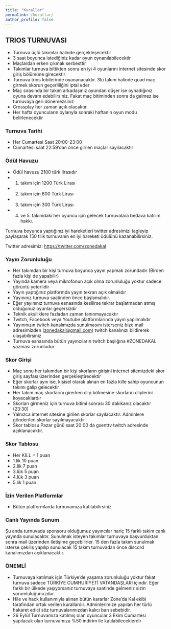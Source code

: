 ```yaml
---
title: "Kurallar"
permalink: /kurallar/
author_profile: false
---
```

## TRIOS TURNUVASI

* Turnuva üçlü takımlar halinde gerçekleşecektir
* 3 saat boyunca istediğiniz kadar oyun oynanılabilecektir
* Maçlardan erken çıkmak serbesttir
* Takımlar turnuva bittikten sonra en iyi 4 oyunlarını internet sitesinde skor giriş bölümüne girecektir
* Turnuva trios lobilerinde oyananacaktır. 3lü takım halinde quad maç girmek skorun geçerliliğini iptal eder
* Maç sırasında bir takım arkadaşınız oyundan düşer ise oynadığınız oyuna devam edebilirsiniz. Fakat maç bitiminden sonra da gelmez ise turnuvaya geri dönemezsiniz
* Crossplay her zaman açık olacaktır
* Her hafta oyuncuların oylarıyla sonraki haftanın oyun modu belirlenecektir


### Turnuva Tarihi
* Her Cumartesi Saat 20:00-23:00
* Cumartesi saat 22:59’dan önce girilen maçlar sayılacaktır

### Ödül Havuzu
* Ödül havuzu 2100 türk lirasıdır
* 1. takım için 1200 Türk Lirası
* 2. takım için 600 Türk Lirası
* 3. takım için 300 Türk Lirası
* 4. ve 5. takımdaki her oyuncu için gelecek turnuvalara bedava katılım hakkı.

Turnuva boyunca yaptığınız iyi hareketleri twitter adresimizi tagleyip paylaşarak 150 tllik turnuvanın en iyi hareketi ödülünü kazanabilirsiniz.

Twitter adresimiz: https://twitter.com/zonedakal

### Yayın Zorunluluğu

* Her takımdan bir kişi turnuva boyunca yayın yapmak zorundadır (Birden fazla kişi de yapabilir)
* Yayında kamera veya mikrofonun açık olma zorunluluğu yoktur sadece görüntü yeterlidir
* Yayın yaptığınız platformda yayın tekrarı açık olmalıdır
* Yayınınız turnuva saatinden önce başlamalıdır.
* Eğer yayınınız turnuva esnasında kesilirse tekrar başlatmadan atmış olduğunuz oyunlar geçersizdir
* Teknik aksiliklere fazladan zaman tanınmayacaktır
* Twitch, Facebook veya Youtube platformlarında yayın yapılmalıdır
* Yayınınızın twitch kanalımızda sunulmasını isterseniz bize mail adresimizden (zonedakal@gmail.com) twitch kanalınızı bildirerek ulaşabilirsiniz
* Turnuva esnasında bütün yayıncıların twitch başlığına #ZONEDAKAL yazması zorunludur

### Skor Girişi
* Maç sonu her takımdan bir kişi skorların girişini internet sitemizdeki skor giriş sayfası üzerinden gerçekleştirecektir
* Eğer skorlar aynı ise, kişisel olarak alınan en fazla kille sahip oyuncunun takımı galip gelecektir
* Her takım maç skorlarını girerken clip bölmesine skorların cliplerini koyacaklardır
* Skorları girmeniz için turnuva bitimi sonrası 30 dakikanız olacaktır (23:30)
* Yalnızca internet sitesine girilen skorlar sayılacaktır. Adminlere gönderilen skorlar sayılmayacaktır
* Skor tablosu Pazar günü saat 20:00 da gxenttv twitch adresinde açıklanacaktır.

### Skor Tablosu
* Her KILL = 1 puan
* 1.lik 10 puan
* 2.lik 7 puan
* 3.lük 5 puan
* 4.lük 3 puan
* 5.lik 1 puan

### İzin Verilen Platformlar
* Bütün platformlarda turnuvamıza katılabilirsiniz

### Canlı Yayında Sunum
Şu anda turnuvada sponsoru olduğumuz yayıncılar hariç 15 farklı takim canlı yayında sunulacaktır. Sunulmak isteyen takımlar turnuvaya başvurduktan sonra mail üzerinden iletişime geçebilirler. 15 den fazla takım sunulmak isterse çekiliş yapılıp sunulacak 15 takım turnuvadan önce discord kanalımızdan açıklanacaktır.

### ÖNEMLİ
* Turnuvaya katılmak için Türkiye’de yaşama zorunluluğu yoktur fakat turnuva sadece TÜRKİYE CUMHURİYETİ VATANDAŞLARI içindir. Eğer farklı bir ülkede yaşıyorsanız turnuvaya saatinde gelmeniz sizin sorumluluğunuzdur.
* Hile ve hack kullanımıyla alınan bütün kararlar Zone’da Kal ekibi tarafından ortak verilen kurallardır. Adminlerimize yapılan her türlü hakaret edici söz turnuvalarımızdan kalıcı ban sebebidir.
* 26 Eylül Turnuvamıza katılmış olan oyuncular 3 Ekim Cumartesi yapılacak olan turnuvamıza %50 indirim ile katılabileceklerdir
